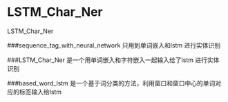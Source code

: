 # LSTM_Char_Ner
LSTM_Char_Ner

###sequence_tag_with_neural_network 只用到单词嵌入和lstm 进行实体识别

###LSTM_Char_Ner 是一个用单词嵌入和字符嵌入一起输入给了lstm 进行实体识别

###based_word_lstm 是一个基于词分类的方法，利用窗口和窗口中心的单词对应的标签输入给lstm 

